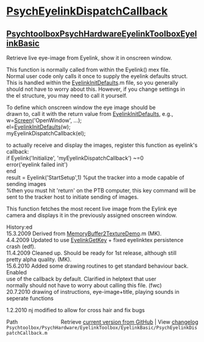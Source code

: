 # [PsychEyelinkDispatchCallback](PsychEyelinkDispatchCallback)
## [Psychtoolbox](Psychtoolbox)[PsychHardware](PsychHardware)[EyelinkToolbox](EyelinkToolbox)[EyelinkBasic](EyelinkBasic)

Retrieve live eye-image from Eyelink, show it in onscreen window.  
  
This function is normally called from within the Eyelink() mex file.  
Normal user code only calls it once to supply the eyelink defaults struct.  
This is handled within the [EyelinkInitDefaults](EyelinkInitDefaults).m file, so you generally  
should not have to worry about this. However, if you change settings in  
the el structure, you may need to call it yourself.  
  
To define which onscreen window the eye image should be  
drawn to, call it with the return value from [EyelinkInitDefaults](EyelinkInitDefaults), e.g.,  
w=[Screen](Screen)('OpenWindow', ...);  
el=[EyelinkInitDefaults](EyelinkInitDefaults)(w);  
myEyelinkDispatchCallback(el);  
  
  
to actually receive and display the images, register this function as eyelink's callback:  
if Eyelink('Initialize', 'myEyelinkDispatchCallback') ~=0  
    error('eyelink failed init')  
end  
result = Eyelink('StartSetup',1) %put the tracker into a mode capable of sending images  
%then you must hit 'return' on the PTB computer, this key command will be sent to the tracker host to initiate sending of images.  
  
This function fetches the most recent live image from the Eylink eye  
camera and displays it in the previously assigned onscreen window.  
  
History:ed  
15.3.2009 Derived from [MemoryBuffer2TextureDemo](MemoryBuffer2TextureDemo).m (MK).  
 4.4.2009 Updated to use [EyelinkGetKey](EyelinkGetKey) + fixed eyelinktex persistence crash (edf).  
11.4.2009 Cleaned up. Should be ready for 1st release, although still  
          pretty alpha quality. (MK).  
15.6.2010 Added some drawing routines to get standard behaviour back. Enabled  
          use of the callback by default. Clarified in helptext that user  
          normally should not have to worry about calling this file. (fwc)  
20.7.2010 drawing of instructions, eye-image+title, playing sounds in seperate functions  
  
1.2.2010 nj modified to allow for cross hair and fix bugs  




<div class="code_header" style="text-align:right;">
  <span style="float:left;">Path&nbsp;&nbsp;</span> <span class="counter">Retrieve <a href=
  "https://raw.github.com/Psychtoolbox-3/Psychtoolbox-3/beta/Psychtoolbox/PsychHardware/EyelinkToolbox/EyelinkBasic/PsychEyelinkDispatchCallback.m">current version from GitHub</a> | View <a href=
  "https://github.com/Psychtoolbox-3/Psychtoolbox-3/commits/beta/Psychtoolbox/PsychHardware/EyelinkToolbox/EyelinkBasic/PsychEyelinkDispatchCallback.m">changelog</a></span>
</div>
<div class="code">
  <code>Psychtoolbox/PsychHardware/EyelinkToolbox/EyelinkBasic/PsychEyelinkDispatchCallback.m</code>
</div>

